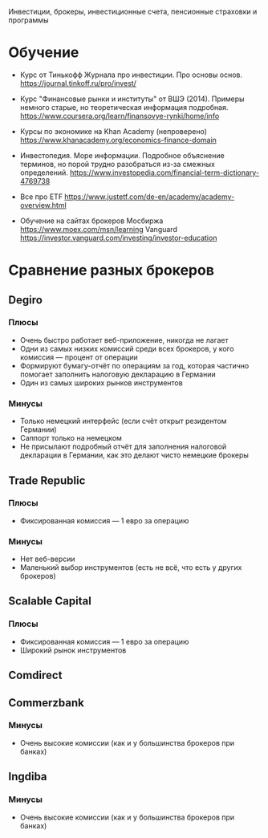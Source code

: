 Инвестиции, брокеры, инвестиционные счета, пенсионные страховки и программы

# Обучение
* Курс от Тинькофф Журнала про инвестиции. Про основы основ.
https://journal.tinkoff.ru/pro/invest/

* Курс "Финансовые рынки и институты" от ВШЭ (2014). Примеры немного старые, но теоретическая информация подробная.
https://www.coursera.org/learn/finansovye-rynki/home/info

* Курсы по экономике на Khan Academy (непроверено)
https://www.khanacademy.org/economics-finance-domain

* Инвестопедия. Море информации. Подробное объяснение терминов, но порой трудно разобраться из-за смежных определений.
https://www.investopedia.com/financial-term-dictionary-4769738

* Все про ETF
https://www.justetf.com/de-en/academy/academy-overview.html

* Обучение на сайтах брокеров
Мосбиржа https://www.moex.com/msn/learning
Vanguard https://investor.vanguard.com/investing/investor-education

# Сравнение разных брокеров
## Degiro
### Плюсы
* Очень быстро работает веб-приложение, никогда не лагает
* Одни из самых низких комиссий среди всех брокеров, у кого комиссия — процент от операции
* Формируют бумагу-отчёт по операциям за год, которая частично помогает заполнить налоговую декларацию в Германии
* Один из самых широких рынков инструментов

### Минусы
* Только немецкий интерфейс (если счёт открыт резидентом Германии)
* Саппорт только на немецком
* Не присылают подробный отчёт для заполнения налоговой декларации в Германии, как это делают чисто немецкие брокеры

## Trade Republic
### Плюсы
* Фиксированная комиссия — 1 евро за операцию

### Минусы
* Нет веб-версии
* Маленький выбор инструментов (есть не всё, что есть у других брокеров)



## Scalable Capital
### Плюсы
* Фиксированная комиссия — 1 евро за операцию
* Широкий рынок инструментов

## Comdirect


## Commerzbank
### Минусы
* Очень высокие комиссии (как и у большинства брокеров при банках)


## Ingdiba
### Минусы
* Очень высокие комиссии (как и у большинства брокеров при банках)
